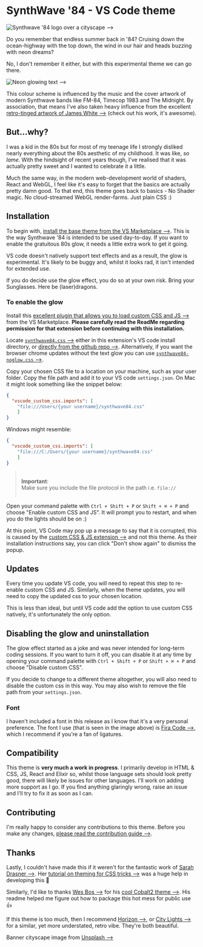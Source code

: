 # SynthWave '84 - VS Code theme
![Synthwave '84 logo over a cityscape ⟶](https://github.com/robb0wen/synthwave-vscode/raw/master/banner.png)

Do you remember that endless summer back in '84? Cruising down the ocean-highway with the top down, the wind in our hair and heads buzzing with neon dreams?

No, I don't remember it either, but with this experimental theme we can go there.

![Neon glowing text ⟶](https://github.com/robb0wen/synthwave-vscode/raw/master/theme.jpg)

This colour scheme is influenced by the music and the cover artwork of modern Synthwave bands like FM-84, Timecop 1983 and The Midnight. By association, that means I've also taken heavy influence from the excellent [retro-tinged artwork of James White ⟶](https://signalnoise.com/) (check out his work, it's awesome).

## But...why?
I was a kid in the 80s but for most of my teenage life I strongly disliked nearly everything about the 80s aesthetic of my childhood. It was like, _so lame_. With the hindsight of recent years though, I've realised that it was actually pretty sweet and I wanted to celebrate it a little. 

Much the same way, in the modern web-development world of shaders, React and WebGL, I feel like it's easy to forget that the basics are actually pretty damn good. To that end, this theme goes back to basics - No Shader magic. No cloud-streamed WebGL render-farms. Just plain CSS :)

## Installation
To begin with, [install the base theme from the VS Marketplace ⟶](https://marketplace.visualstudio.com/items?itemName=RobbOwen.synthwave-vscode). This is the way Synthwave '84 is intended to be used day-to-day. If you want to enable the gratuitous 80s glow, it needs a little extra work to get it going. 

VS code doesn't natively support text effects and as a result, the glow is experimental. It's likely to be buggy and, whilst it looks rad, it isn't intended for extended use. 

If you do decide use the glow effect, you do so at your own risk. Bring your Sunglasses. Here be (laser)dragons.

### To enable the glow
Install this [excellent plugin that allows you to load custom CSS and JS ⟶](https://marketplace.visualstudio.com/items?itemName=be5invis.vscode-custom-css) from the VS Marketplace. **Please carefully read the ReadMe regarding permission for that extension before continuing with this installation.**

Locate [`synthwave84.css` ⟶](https://github.com/robb0wen/synthwave-vscode/blob/master/synthwave84.css) either in this extension's VS code install directory, or [directly from the github repo ⟶](https://github.com/robb0wen/synthwave-vscode/blob/master/synthwave84.css). Alternatively, if you want the browser chrome updates without the text glow you can use [`synthwave84-noglow.css` ⟶](https://github.com/robb0wen/synthwave-vscode/blob/master/synthwave84-noglow.css).

Copy your chosen CSS file to a location on your machine, such as your user folder. Copy the file path and add it to your VS code `settings.json`. On Mac it might look something like the snippet below:

```json
{
  "vscode_custom_css.imports": [
    "file:///Users/{your username}/synthwave84.css"
    ]
}
```

Windows might resemble:

```json
{
  "vscode_custom_css.imports": [
    "file:///C:/Users/{your username}/synthwave84.css"
    ]
}
```

> &nbsp;  
> **Important**:  
> Make sure you include the file protocol in the path i.e. `file://`  
> &nbsp;

Open your command palette with `Ctrl + Shift + P` or `Shift + ⌘ + P` and choose "Enable custom CSS and JS". It will prompt you to restart, and when you do the lights should be on :)

At this point, VS Code may pop up a message to say that it is corrupted, this is caused by the [custom CSS & JS extension ⟶](https://marketplace.visualstudio.com/items?itemName=be5invis.vscode-custom-css) and not this theme. As their installation instructions say, you can click "Don't show again" to dismiss the popup.

## Updates
Every time you update VS code, you will need to repeat this step to re-enable custom CSS and JS. Similarly, when the theme updates, you will need to copy the updated css to your chosen location. 

This is less than ideal, but until VS code add the option to use custom CSS natively, it's unfortunately the only option.

## Disabling the glow and uninstallation
The glow effect started as a joke and was never intended for long-term coding sessions. If you want to turn it off, you can disable it at any time by opening your command palette with `Ctrl + Shift + P` or `Shift + ⌘ + P` and choose "Disable custom CSS".

If you decide to change to a different theme altogether, you will also need to disable the custom css in this way. You may also wish to remove the file path from your `settings.json`.

### Font
I haven't included a font in this release as I know that it's a very personal preference. The font I use (that is seen in the image above) is [Fira Code ⟶](https://github.com/tonsky/FiraCode), which I recommend if you're a fan of ligatures.

## Compatibility
This theme is **very much a work in progress**. I primarily develop in HTML & CSS, JS, React and Elixir so, whilst those language sets should look pretty good, there will likely be issues for other languages. I'll work on adding more support as I go. If you find anything glaringly wrong, raise an issue and I'll try to fix it as soon as I can.

## Contributing
I'm really happy to consider any contributions to this theme. Before you make any changes, [please read the contribution guide ⟶](https://github.com/robb0wen/synthwave-vscode/blob/master/CONTRIBUTING.md).

## Thanks
Lastly, I couldn't have made this if it weren't for the fantastic work of [Sarah Drasner ⟶](https://twitter.com/sarah_edo). Her [tutorial on theming for CSS tricks ⟶](https://css-tricks.com/creating-a-vs-code-theme/) was a huge help in developing this 🙏

Similarly, I'd like to thanks [Wes Bos ⟶](https://twitter.com/wesbos) for his [cool Cobalt2 theme ⟶](https://github.com/wesbos/cobalt2-vscode). His readme helped me figure out how to package this hot mess for public use 👍

If this theme is too much, then I recommend [Horizon ⟶](https://github.com/jolaleye/horizon-theme-vscode), or [City Lights ⟶](http://citylights.xyz/) for a similar, yet more understated, retro vibe. They're both beautiful.

Banner cityscape image from [Unsplash ⟶](https://unsplash.com/photos/DxHR8K5Egjk)

